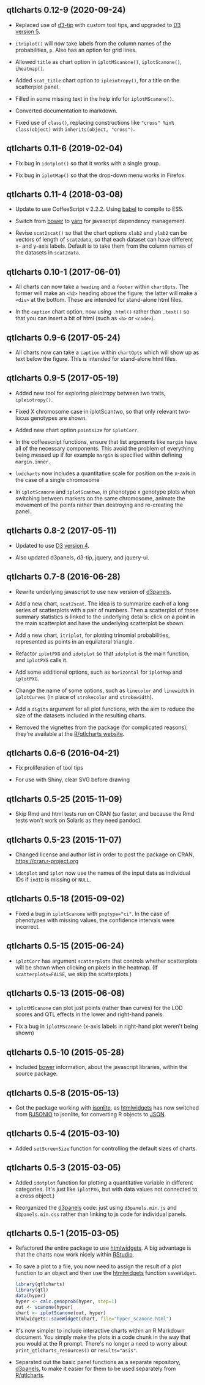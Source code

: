 ## qtlcharts 0.12-9 (2020-09-24)

- Replaced use of [d3-tip](https://github.com/Caged/d3-tip) with
  custom tool tips, and upgraded to [D3 version 5](https://d3js.org).

- `itriplot()` will now take labels from the column names of the
  probabilities, `p`. Also has an option for grid lines.

- Allowed `title` as chart option in `iplotMScanone()`,
  `iplotScanone()`, `iheatmap()`.

- Added `scat_title` chart option to `ipleiotropy()`, for a title on the
  scatterplot panel.

- Filled in some missing text in the help info for `iplotMScanone()`.

- Converted documentation to markdown.

- Fixed use of `class()`, replacing constructions like `"cross" %in% class(object)`
  with `inherits(object, "cross")`.


## qtlcharts 0.11-6 (2019-02-04)

- Fix bug in `idotplot()` so that it works with a single group.

- Fix bug in `iplotMap()` so that the drop-down menu works in Firefox.


## qtlcharts 0.11-4 (2018-03-08)

- Update to use CoffeeScript v 2.2.2. Using
  [babel](https://babeljs.io) to compile to ES5.

- Switch from [bower](https://bower.io) to
  [yarn](https://yarnpkg.com/en/) for javascript dependency
  management.

- Revise `scat2scat()` so that the chart options `xlab2` and `ylab2`
  can be vectors of length of `scat2data`, so that each dataset can
  have different x- and y-axis labels. Default is to take them from
  the column names of the datasets in `scat2data`.


## qtlcharts 0.10-1 (2017-06-01)

- All charts can now take a `heading` and a `footer` within
  `chartOpts`. The former will make an `<h2>` heading above the
  figure; the latter will make a `<div>` at the bottom. These are
  intended for stand-alone html files.

- In the `caption` chart option, now using `.html()` rather than
  `.text()` so that you can insert a bit of html (such as `<b>` or
  `<code>`).


## qtlcharts 0.9-6 (2017-05-24)

- All charts now can take a `caption` within `chartOpts` which will
  show up as text below the figure. This is intended for stand-alone
  html files.


## qtlcharts 0.9-5 (2017-05-19)

- Added new tool for exploring pleiotropy between two traits,
  `ipleiotropy()`.

- Fixed X chromosome case in iplotScantwo, so that only relevant
  two-locus genotypes are shown.

- Added new chart option `pointsize` for `iplotCorr`.

- In the coffeescript functions, ensure that list arguments like
  `margin` have all of the necessary components. This avoid the
  problem of everything being messed up if for example `margin` is
  specified within defining `margin.inner`.

- `lodcharts` now includes a quantitative scale for position on the
  x-axis in the case of a single chromosome

- In `iplotScanone` and `iplotScantwo`, in phenotype x genotype plots
  when switching between markers on the same chromosome, animate the
  movement of the points rather than destroying and re-creating the
  panel.


## qtlcharts 0.8-2 (2017-05-11)

- Updated to use [D3](https://d3js.org)
  [version 4](https://github.com/d3/d3/blob/master/API.md).

- Also updated d3panels, d3-tip, jquery, and jquery-ui.


## qtlcharts 0.7-8 (2016-06-28)

- Rewrite underlying javascript to use new version of
  [d3panels](https://kbroman.org/d3panels).

- Add a new chart, `scat2scat`. The idea is to summarize each of a
  long series of scatterplots with a pair of numbers. Then a
  scatterplot of those summary statistics is linked to the underlying
  details: click on a point in the main scatterplot and have the
  underlying scatterplot be shown.

- Add a new chart, `itriplot`, for plotting trinomial probabilities,
  represented as points in an equilateral triangle.

- Refactor `iplotPXG` and `idotplot` so that `idotplot` is the main
  function, and `iplotPXG` calls it.

- Add some additional options, such as `horizontal` for `iplotMap`
  and `iplotPXG`.

- Change the name of some options, such as `linecolor` and `linewidth`
  in `iplotCurves` (in place of `strokecolor` and `strokewidth`).

- Add a `digits` argument for all plot functions, with the aim to
  reduce the size of the datasets included in the resulting charts.

- Removed the vignettes from the package (for complicated reasons);
  they're available at the
  [R/qtlcharts website](https://kbroman.org/qtlcharts).


## qtlcharts 0.6-6 (2016-04-21)

- Fix proliferation of tool tips

- For use with Shiny, clear SVG before drawing


## qtlcharts 0.5-25 (2015-11-09)

- Skip Rmd and html tests run on CRAN (so faster, and because the Rmd
  tests won't work on Solaris as they need pandoc).


## qtlcharts 0.5-23 (2015-11-07)

- Changed license and author list in order to post the package on
  CRAN, https://cran.r-project.org

- `idotplot` and `iplot` now use the names of the input data as
  individual IDs if `indID` is missing or `NULL`.


## qtlcharts 0.5-18 (2015-09-02)

- Fixed a bug in `iplotScanone` with `pxgtype="ci"`. In the case of
  phenotypes with missing values, the confidence intervals were
  incorrect.


## qtlcharts 0.5-15 (2015-06-24)

- `iplotCorr` has argument `scatterplots` that controls whether
  scatterplots will be shown when clicking on pixels in the heatmap.
  (If `scatterplots=FALSE`, we skip the scatterplots.)


## qtlcharts 0.5-13 (2015-06-08)

- `iplotMScanone` can plot just points (rather than curves) for the
  LOD scores and QTL effects in the lower and right-hand panels.

- Fix a bug in `iplotMScanone` (x-axis labels in right-hand plot
  weren't being shown)


## qtlcharts 0.5-10 (2015-05-28)

- Included [bower](https://bower.io) information, about the javascript
  libraries, within the source package.


## qtlcharts 0.5-8 (2015-05-13)

- Got the package working with
  [jsonlite](https://github.com/jeroenooms/jsonlite), as
  [htmlwidgets](http://www.htmlwidgets.org) has now switched from
  [RJSONIO](http://www.omegahat.net/RJSONIO/) to jsonlite, for
  converting R objects to [JSON](http://www.json.org/).


## qtlcharts 0.5-4 (2015-03-10)

- Added `setScreenSize` function for controlling the default sizes of
  charts.


## qtlcharts 0.5-3 (2015-03-05)

- Added `idotplot` function for plotting a quantitative variable in
  different categories.  (It's just like `iplotPXG`, but with data
  values not connected to a cross object.)

- Reorganized the [d3panels](https://kbroman.org/d3panels) code: just
  using `d3panels.min.js` and `d3panels.min.css` rather than linking
  to js code for individual panels.


## qtlcharts 0.5-1 (2015-03-05)

- Refactored the entire package to use
  [htmlwidgets](http://www.htmlwidgets.org).
  A big advantage is that the charts now work nicely within
  [RStudio](https://www.rstudio.com/products/RStudio/).

- To save a plot to a file, you now need to assign the result of a plot
  function to an object and then use the
  [htmlwidgets](http://www.htmlwidgets.org) function `saveWidget`.

  ```r
  library(qtlcharts)
  library(qtl)
  data(hyper)
  hyper <- calc.genoprob(hyper, step=1)
  out <- scanone(hyper)
  chart <- iplotScanone(out, hyper)
  htmlwidgets::saveWidget(chart, file="hyper_scanone.html")
  ```

- It's now simpler to include interactive charts within an R Markdown
  document. You simply make the plots in a code chunk in the way that
  you would at the R prompt. There's no longer a need to worry about
  `print_qtlcharts_resources()` or `results="asis"`.

- Separated out the basic panel functions as a separate repository,
  [d3panels](https://kbroman.org/d3panels), to make it easier for them
  to be used separately from
  [R/qtlcharts](https://kbroman.org/qtlcharts).
